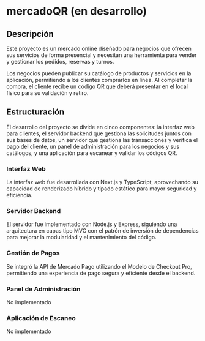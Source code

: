 # mercadoQR (en desarrollo)
## Descripción
Este proyecto es un mercado online diseñado para negocios que ofrecen sus servicios de forma presencial y necesitan una herramienta para vender y gestionar los pedidos, reservas y turnos.

Los negocios pueden publicar su catálogo de productos y servicios en la aplicación, permitiendo a los clientes comprarlos en línea. Al completar la compra, el cliente recibe un código QR que deberá presentar en el local físico para su validación y retiro.

## Estructuración
El desarrollo del proyecto se divide en cinco componentes: la interfaz web para clientes, el servidor backend que gestiona las solicitudes juntos con sus bases de datos, un servidor que gestiona las transacciones y verifica el pago del cliente, un panel de administración para los negocios y sus catálogos, y una aplicación para escanear y validar los códigos QR.

### Interfaz Web
La interfaz web fue desarrollada con Next.js y TypeScript, aprovechando su capacidad de renderizado híbrido y tipado estático para mayor seguridad y eficiencia.
### Servidor Backend
El servidor fue implementado con Node.js y Express, siguiendo una arquitectura en capas tipo MVC con el patrón de inversión de dependencias para mejorar la modularidad y el mantenimiento del código.
### Gestión de Pagos
Se integró la API de Mercado Pago utilizando el Modelo de Checkout Pro, permitiendo una experiencia de pago segura y eficiente desde el backend.
### Panel de Administración
No implementado
### Aplicación de Escaneo
No implementado
